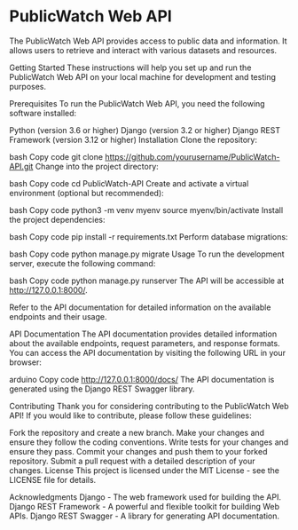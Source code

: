 # PublicWatch Web API
The PublicWatch Web API provides access to public data and information. It allows users to retrieve and interact with various datasets and resources.

Getting Started
These instructions will help you set up and run the PublicWatch Web API on your local machine for development and testing purposes.

Prerequisites
To run the PublicWatch Web API, you need the following software installed:

Python (version 3.6 or higher)
Django (version 3.2 or higher)
Django REST Framework (version 3.12 or higher)
Installation
Clone the repository:

bash
Copy code
git clone https://github.com/yourusername/PublicWatch-API.git
Change into the project directory:

bash
Copy code
cd PublicWatch-API
Create and activate a virtual environment (optional but recommended):

bash
Copy code
python3 -m venv myenv
source myenv/bin/activate
Install the project dependencies:

bash
Copy code
pip install -r requirements.txt
Perform database migrations:

bash
Copy code
python manage.py migrate
Usage
To run the development server, execute the following command:

bash
Copy code
python manage.py runserver
The API will be accessible at http://127.0.0.1:8000/.

Refer to the API documentation for detailed information on the available endpoints and their usage.

API Documentation
The API documentation provides detailed information about the available endpoints, request parameters, and response formats. You can access the API documentation by visiting the following URL in your browser:

arduino
Copy code
http://127.0.0.1:8000/docs/
The API documentation is generated using the Django REST Swagger library.

Contributing
Thank you for considering contributing to the PublicWatch Web API! If you would like to contribute, please follow these guidelines:

Fork the repository and create a new branch.
Make your changes and ensure they follow the coding conventions.
Write tests for your changes and ensure they pass.
Commit your changes and push them to your forked repository.
Submit a pull request with a detailed description of your changes.
License
This project is licensed under the MIT License - see the LICENSE file for details.

Acknowledgments
Django - The web framework used for building the API.
Django REST Framework - A powerful and flexible toolkit for building Web APIs.
Django REST Swagger - A library for generating API documentation.
